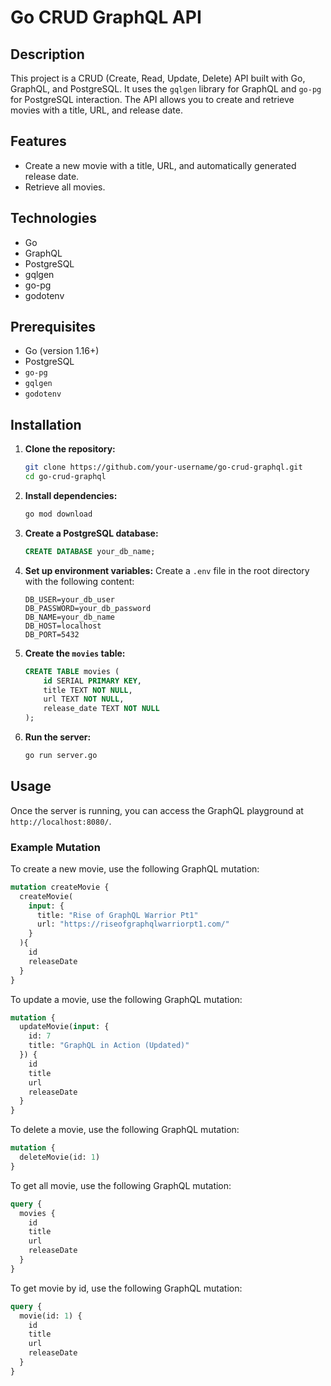 # Go CRUD GraphQL API
## Description
This project is a CRUD (Create, Read, Update, Delete) API built with Go, GraphQL, and PostgreSQL. It uses the `gqlgen` library for GraphQL and `go-pg` for PostgreSQL interaction. The API allows you to create and retrieve movies with a title, URL, and release date.

## Features
- Create a new movie with a title, URL, and automatically generated release date.
- Retrieve all movies.

## Technologies
- Go
- GraphQL
- PostgreSQL
- gqlgen
- go-pg
- godotenv

## Prerequisites

- Go (version 1.16+)
- PostgreSQL
- `go-pg`
- `gqlgen`
- `godotenv`

## Installation

1. **Clone the repository:**
    ```sh
    git clone https://github.com/your-username/go-crud-graphql.git
    cd go-crud-graphql
    ```

2. **Install dependencies:**
    ```sh
    go mod download
    ```

3. **Create a PostgreSQL database:**
    ```sql
    CREATE DATABASE your_db_name;
    ```

4. **Set up environment variables:**
    Create a `.env` file in the root directory with the following content:

    ```plaintext
    DB_USER=your_db_user
    DB_PASSWORD=your_db_password
    DB_NAME=your_db_name
    DB_HOST=localhost
    DB_PORT=5432
    ```

5. **Create the `movies` table:**
    ```sql
    CREATE TABLE movies (
        id SERIAL PRIMARY KEY,
        title TEXT NOT NULL,
        url TEXT NOT NULL,
        release_date TEXT NOT NULL
    );
    ```

6. **Run the server:**
    ```sh
    go run server.go
    ```

## Usage
Once the server is running, you can access the GraphQL playground at `http://localhost:8080/`.

### Example Mutation
To create a new movie, use the following GraphQL mutation:

```graphql
mutation createMovie {
  createMovie(
    input: {
      title: "Rise of GraphQL Warrior Pt1"
      url: "https://riseofgraphqlwarriorpt1.com/"
    }
  ){
    id
    releaseDate
  }
}
```

To update a movie, use the following GraphQL mutation:

```graphql
mutation {
  updateMovie(input: {
    id: 7
    title: "GraphQL in Action (Updated)"
  }) {
    id
    title
    url
    releaseDate
  }
}
```

To delete a movie, use the following GraphQL mutation:

```graphql
mutation {
  deleteMovie(id: 1)
}
```

To get all movie, use the following GraphQL mutation:

```graphql
query {
  movies {
    id
    title
    url
    releaseDate
  }
}
```

To get movie by id, use the following GraphQL mutation:

```graphql
query {
  movie(id: 1) {
    id
    title
    url
    releaseDate
  }
}
```
